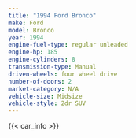 ```yaml
---
title: "1994 Ford Bronco"
make: Ford
model: Bronco
year: 1994
engine-fuel-type: regular unleaded
engine-hp: 185
engine-cylinders: 8
transmission-type: Manual
driven-wheels: four wheel drive
number-of-doors: 2
market-category: N/A
vehicle-size: Midsize
vehicle-style: 2dr SUV
---
```


{{< car_info >}}
